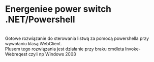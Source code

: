 # Energeniee power switch .NET/Powershell
<br>
Gotowe rozwiązanie do sterowania listwą za pomocą powershella przy wywołaniu klasą WebClient.<br>
Plusem tego rozwiązania jest działanie przy braku cmdleta Invoke-Webreqest czyli np Windows 2003